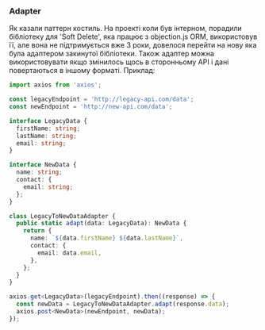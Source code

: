 ### Adapter
Як казали паттерн костиль.
На проекті коли був інтерном, порадили бібліотеку для 'Soft Delete', яка працює з objection.js ORM, використовув її, але вона не підтримується вже 3 роки, довелося перейти на нову яка була адаптером закинутої бібліотеки. 
Також адаптер можна використовувати якщо змінилось щось в сторонньому API і дані повертаються в іншому форматі. Приклад:
```typescript
import axios from 'axios';

const legacyEndpoint = 'http://legacy-api.com/data';
const newEndpoint = 'http://new-api.com/data';

interface LegacyData {
  firstName: string;
  lastName: string;
  email: string;
}

interface NewData {
  name: string;
  contact: {
    email: string;
  };
}

class LegacyToNewDataAdapter {
  public static adapt(data: LegacyData): NewData {
    return {
      name: `${data.firstName} ${data.lastName}`,
      contact: {
        email: data.email,
      },
    };
  }
}

axios.get<LegacyData>(legacyEndpoint).then((response) => {
  const newData = LegacyToNewDataAdapter.adapt(response.data);
  axios.post<NewData>(newEndpoint, newData);
});
```
